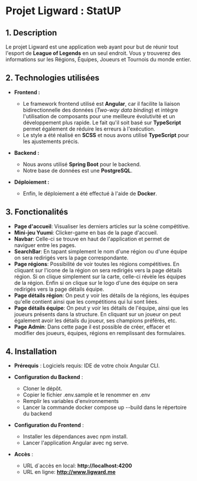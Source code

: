 
# **Projet Ligward : StatUP**

## 1. **Description**  
Le projet Ligward est une application web ayant pour but de réunir tout l'esport de **League of Legends** en un seul endroit. Vous y trouverez des informations sur les Régions, Équipes, Joueurs et Tournois du monde entier.

## 2. **Technologies utilisées**  
- **Frontend :**  
  - Le framework frontend utilisé est **Angular**, car il facilite la liaison bidirectionnelle des données (*Two-way data binding*) et intègre l'utilisation de composants pour une meilleure évolutivité et un développement plus rapide. Le fait qu'il soit basé sur **TypeScript** permet également de réduire les erreurs à l'exécution.  
  - Le style a été réalisé en **SCSS** et nous avons utilisé **TypeScript** pour les ajustements précis.  

- **Backend :**  
  - Nous avons utilisé **Spring Boot** pour le backend.  
  - Notre base de données est une **PostgreSQL**.  

- **Déploiement :**  
  - Enfin, le déploiement a été effectué à l'aide de **Docker**.  

## 3. **Fonctionalités** 
- **Page d'accueil**: Visualiser les derniers articles sur la scène compétitive. 
- **Mini-jeu Yuumi**: Clicker-game en bas de la page d'accueil.
- **Navbar**: Celle-ci se trouve en haut de l'application et permet de naviguer entre les pages.
- **SearchBar**: En tapant simplement le nom d'une région ou d'une équipe on sera redirigés vers la page correspondante.
- **Page régions**: Possibilité de voir toutes les régions compétitives. En cliquant sur l'icone de la région on sera redirigés vers la page détails région. Si on clique simplement sur la carte, celle-ci révèle les équipes de la région. Enfin si on clique sur le logo d'une des équipe on sera redirigés vers la page détails équipe.
- **Page détails région**: On peut y voir les détails de la régions, les équipes qu'elle contient ainsi que les compétitions qui lui sont liées. 
- **Page détails équipe**: On peut y voir les détails de l'équipe, ainsi que les joueurs présents dans la structure. En cliquant sur un joueur on peut également avoir les détails du joueur, ses champions préférés, etc.
- **Page Admin**: Dans cette page il est possible de créer, effacer et modifier des joueurs, équipes, régions en remplissant des formulaires.

## 4. **Installation**
- **Prérequis** : Logiciels requis: IDE de votre choix Angular CLI.

- **Configuration du Backend** :
    - Cloner le dépôt.
    - Copier le fichier .env.sample et le renommer en .env
    - Remplir les variables d'environnements
    - Lancer la commande docker compose up --build dans le répertoire du backend
- **Configuration du Frontend** :
    - Installer les dépendances avec npm install.
    - Lancer l'application Angular avec ng serve.
- **Accès** : 
    - URL d`accès en local: **http://localhost:4200**
    - URL en ligne: **http://www.ligward.me**
